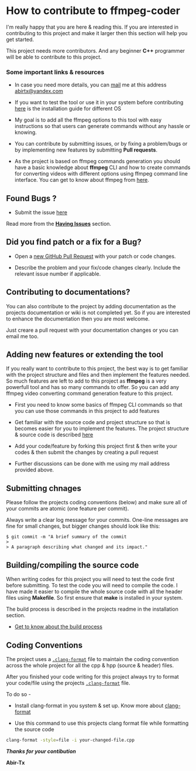 # How to contribute to **ffmpeg-coder**

I'm really happy that you are here & reading this. If you are interested in contributing to this project and make it larger then this section will help you get started.

This project needs more contributors. And any beginner **C++** programmer will be able to contribute to this project.

### Some important links & resources
- In case you need more details, you can [mail](mailto:abirtx@yandex.com) me at this address abirtx@yandex.com

- If you want to test the tool or use it in your system before contributing [here](https://github.com/Abir-Tx/ffmpeg-coder#installation) is the installation guide for different OS

- My goal is to add all the ffmpeg options to this tool with easy instructions so that users can generate commands without any hassle or knowing.

- You can contribute by submitting issues, or by fixing a problem/bugs or by implementing new features by submitting **Pull requests**.

- As the project is based on ffmpeg commands generation you should have a basic knowledge about **ffmpeg** CLI and how to create commands for converting videos with different options using ffmpeg command line interface. You can get to know about ffmpeg from [here](https://ffmpeg.org/ffmpeg.html).

## Found Bugs ?
- Submit the issue [here](https://github.com/Abir-Tx/ffmpeg-coder/issues/new/choose)

Read more from the [**Having Issues**](https://github.com/Abir-Tx/ffmpeg-coder#having-issues-) section.

## Did you find patch or a fix for a Bug?

- Open a [new GitHub Pull Request](https://github.com/Abir-Tx/ffmpeg-coder/compare) with your patch or code changes.

- Describe the problem and your fix/code changes clearly. Include the relevant issue number if applicable.

## Contributing to documentations?

You can also contribute to the project by adding documentation as the projects documentation or wiki is not completed yet. So if you are interested to enhance the documentation then you are most welcome.

Just creare a pull request with your documentation changes or you can email me too.

## Adding new features or extending the tool

If you really want to contribute to this project, the best way is to get familiar with the project structure and files and then implement the features needed. So much features are left to add to this project as **ffmpeg** is a very powerfull tool and has so many commands to offer. So you can add any ffmpeg video converting command generation feature to this project. 

- First you need to know some basics of ffmpeg CLI commands so that you can use those commands in this project to add features

- Get familiar with the source code and project structure so that is becomes easier for you to implement the features. The project structure & source code is described [here](/doc/source-code.md)

- Add your code/feature by forking this project first & then write your codes & then submit the changes by creating a pull request

- Further discussions can be done with me using my mail address provided above.

## Submitting chnages
Please follow the projects coding conventions (below) and make sure all of your commits are atomic (one feature per commit).

Always write a clear log message for your commits. One-line messages are fine for small changes, but bigger changes should look like this:

    $ git commit -m "A brief summary of the commit
    > 
    > A paragraph describing what changed and its impact."

## Building/compiling the source code

When writing codes for this project you will need to test the code first before submitting. To test the code you will need to compile the code. I have made it easier to compile the whole source code with all the header files using **Makefile**. So first ensure that **make** is installed in your system.

The build process is described in the projects readme in the installation section. 

- [Get to know about the build process](https://github.com/Abir-Tx/ffmpeg-coder#install-from-source)


## Coding Conventions
The project uses a [```.clang-format```](https://github.com/Abir-Tx/ffmpeg-coder/blob/main/.clang-format) file to maintain the coding convention across the whole project for all the cpp & hpp (source & header) files. 

After you finished your code writing for this project always try to format your code/file using the projects [```.clang-format```](https://github.com/Abir-Tx/ffmpeg-coder/blob/main/.clang-format) file.

To do so - 

- Install clang-format in you system & set up. Know more about [clang-format](https://clang.llvm.org/docs/ClangFormat.html)

- Use this command to use this projects clang format file while formatting the source code 

```bash
clang-format -style=file -i your-changed-file.cpp
```


***Thanks for your contibution***

**Abir-Tx**